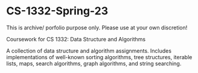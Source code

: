 # CS-1332-Spring-23
This is archive/ porfolio purpose only. Please use at your own discretion! 


Coursework for CS 1332: Data Structure and Algorithms

A collection of data structure and algorithm assignments. Includes implementations of well-known sorting algorithms, tree structures, iterable lists, maps, search algorithms, graph algorithms, and string searching.

